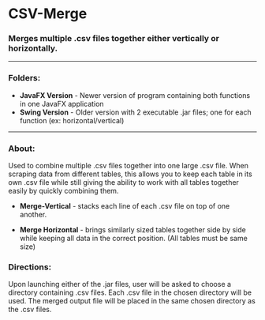 # CSV-Merge
### Merges multiple .csv files together either vertically or horizontally.
---
### Folders:
- **JavaFX Version** - Newer version of program containing both functions in one JavaFX application
- **Swing Version** - Older version with 2 executable .jar files; one for each function (ex: horizontal/vertical)

---
### About:
Used to combine multiple .csv files together into one large .csv file. When scraping
data from different tables, this allows you to keep each table in its own .csv file while
still giving the ability to work with all tables together easily by quickly combining them.

- **Merge-Vertical** - stacks each line of each .csv file on top of one another.

- **Merge Horizontal** - brings similarly sized tables together side by side while keeping all data
in the correct position. (All tables must be same size)

### Directions:
Upon launching either of the .jar files, user will be asked to choose a directory containing
.csv files. Each .csv file in the chosen directory will be used. The merged output file will
be placed in the same chosen directory as the .csv files.


